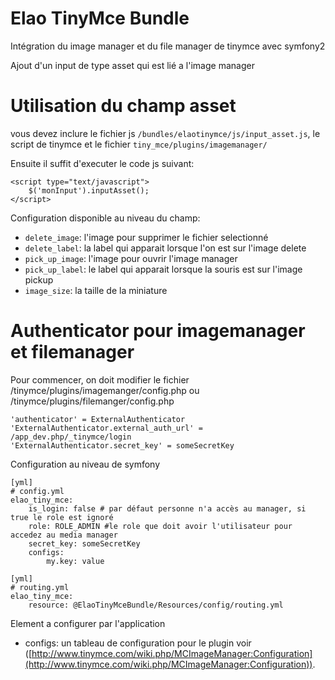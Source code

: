 # Elao TinyMce Bundle

Intégration du image manager et du file manager de tinymce avec symfony2

Ajout d'un input de type asset qui est lié a l'image manager


# Utilisation du champ asset

vous devez inclure le fichier js `/bundles/elaotinymce/js/input_asset.js`, le script de tinymce et le fichier `tiny_mce/plugins/imagemanager/`

Ensuite il suffit d'executer le code js suivant:

    <script type="text/javascript">
        $('monInput').inputAsset();
    </script>

Configuration disponible au niveau du champ:

- `delete_image`: l'image pour supprimer le fichier selectionné
- `delete_label`: la label qui apparait lorsque l'on est sur l'image delete
- `pick_up_image`: l'image pour ouvrir l'image manager
- `pick_up_label`: le label qui apparait lorsque la souris est sur l'image pickup
- `image_size`: la taille de la miniature


# Authenticator pour imagemanager et filemanager

Pour commencer, on doit modifier le fichier /tinymce/plugins/imagemanger/config.php ou /tinymce/plugins/filemanger/config.php

    'authenticator' = ExternalAuthenticator
    'ExternalAuthenticator.external_auth_url' = /app_dev.php/_tinymce/login
    'ExternalAuthenticator.secret_key' = someSecretKey

Configuration au niveau de symfony

    [yml]
    # config.yml
    elao_tiny_mce:
        is_login: false # par défaut personne n'a accès au manager, si true le role est ignoré
        role: ROLE_ADMIN #le role que doit avoir l'utilisateur pour accedez au media manager
        secret_key: someSecretKey
        configs:
            my.key: value

    [yml]
    # routing.yml
    elao_tiny_mce:
        resource: @ElaoTinyMceBundle/Resources/config/routing.yml

Element a configurer par l'application
- configs: un tableau de configuration pour le plugin voir ([http://www.tinymce.com/wiki.php/MCImageManager:Configuration](http://www.tinymce.com/wiki.php/MCImageManager:Configuration)).